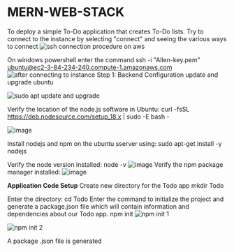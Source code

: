 # MERN-WEB-STACK
To deploy a simple To-Do application that creates To-Do lists.
Try to connect to the instance by selecting "connect" and seeing the various ways to connect
![ssh connection procedure on aws](https://github.com/user-attachments/assets/d3dd9f11-0d39-4ce1-a8fe-1f14628d8cb2)


On windows powershell enter the command 
ssh -i "Allen-key.pem" ubuntu@ec2-3-84-234-240.compute-1.amazonaws.com
![after connecting to instance](https://github.com/user-attachments/assets/9cdca3f4-3549-4f7a-b0dc-5265802818af)
Step 1: Backend Configuration
update and upgrade ubuntu


![sudo apt update and upgrade ](https://github.com/user-attachments/assets/18fdad0e-16c3-4917-94de-a6e85f87f627)

Verify the location of the node.js software in Ubuntu: 
curl -fsSL https://deb.nodesource.com/setup_18.x | sudo -E bash -


![image](https://github.com/user-attachments/assets/08d819dc-3337-43f0-8c49-692ad66d7a60)

Install nodejs and npm on the ubuntu sserver using:
sudo apt-get install -y nodejs

Verify the node version installed:
node -v
![image](https://github.com/user-attachments/assets/4dc2d185-f857-495f-ba8c-bcde37f0ccae)
Verify the npm package manager installed:
![image](https://github.com/user-attachments/assets/891dd523-e519-4d2a-8b6c-f03086964dc4)

**Application Code Setup**
Create new directory for the Todo app
mkdir Todo

Enter the directory:
cd Todo
Enter the command to initialize the project and generate a package.json file which will contain information and dependencies about our Todo app.
npm init 
![npm init 1](https://github.com/user-attachments/assets/9975c3b1-d7df-40fe-9249-ec0293f85712)

![npm init 2](https://github.com/user-attachments/assets/c92eb929-7fb9-4ce3-92e2-ff13bb632c23)


A package .json file is generated






